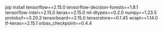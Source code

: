 pip install tensorflow==2.15.0 tensorflow-decision-forests==1.8.1 tensorflow-intel==2.15.0 keras==2.15.0 ml-dtypes==0.2.0 numpy==1.23.5 protobuf==3.20.3 tensorboard==2.15.0 tensorstore==0.1.45 wrapt==1.14.0 tf-keras==2.15.1 orbax_checkpoint==0.4.4